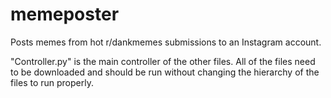 # memeposter
Posts memes from hot r/dankmemes submissions to an Instagram account.

"Controller.py" is the main controller of the other files. All of the files need to be downloaded and should be run without changing the hierarchy of the files to run properly.
